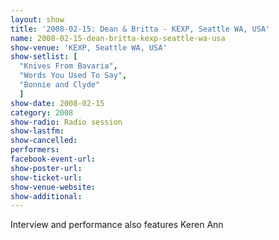 ```yaml
---
layout: show
title: '2008-02-15: Dean & Britta - KEXP, Seattle WA, USA'
name: 2008-02-15-dean-britta-kexp-seattle-wa-usa
show-venue: 'KEXP, Seattle WA, USA'
show-setlist: [
  "Knives From Bavaria",
  "Words You Used To Say",
  "Bonnie and Clyde"
  ]
show-date: 2008-02-15
category: 2008
show-radio: Radio session
show-lastfm: 
show-cancelled: 
performers: 
facebook-event-url: 
show-poster-url: 
show-ticket-url: 
show-venue-website: 
show-additional: 
---
```


Interview and performance also features Keren Ann
